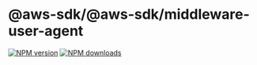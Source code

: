 # @aws-sdk/@aws-sdk/middleware-user-agent

[![NPM version](https://img.shields.io/npm/v/@aws-sdk/@aws-sdk/middleware-user-agent/beta.svg)](https://www.npmjs.com/package/@aws-sdk/@aws-sdk/middleware-user-agent)
[![NPM downloads](https://img.shields.io/npm/dm/@aws-sdk/@aws-sdk/middleware-user-agent.svg)](https://www.npmjs.com/package/@aws-sdk/@aws-sdk/middleware-user-agent)
